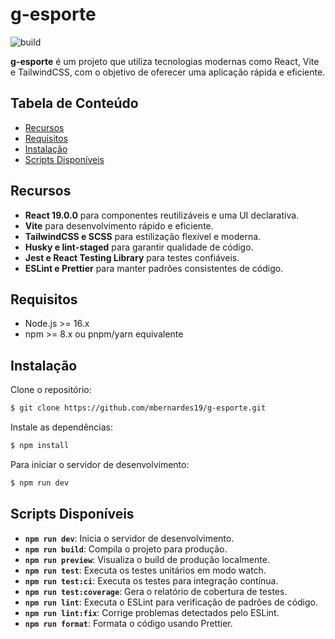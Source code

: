 # g-esporte

![build](https://img.shields.io/badge/build-passing-brightgreen.svg)

**g-esporte** é um projeto que utiliza tecnologias modernas como React, Vite e TailwindCSS, com o objetivo de oferecer uma aplicação rápida e eficiente.

## Tabela de Conteúdo

- [Recursos](#recursos)
- [Requisitos](#requisitos)
- [Instalação](#instalação)
- [Scripts Disponíveis](#scripts-disponíveis)

## Recursos

- **React 19.0.0** para componentes reutilizáveis e uma UI declarativa.
- **Vite** para desenvolvimento rápido e eficiente.
- **TailwindCSS e SCSS** para estilização flexível e moderna.
- **Husky e lint-staged** para garantir qualidade de código.
- **Jest e React Testing Library** para testes confiáveis.
- **ESLint e Prettier** para manter padrões consistentes de código.

## Requisitos

- Node.js >= 16.x
- npm >= 8.x ou pnpm/yarn equivalente

## Instalação

Clone o repositório:

```bash
$ git clone https://github.com/mbernardes19/g-esporte.git
```

Instale as dependências:

```bash
$ npm install
```

Para iniciar o servidor de desenvolvimento:

```bash
$ npm run dev
```

## Scripts Disponíveis

- **`npm run dev`**: Inicia o servidor de desenvolvimento.
- **`npm run build`**: Compila o projeto para produção.
- **`npm run preview`**: Visualiza o build de produção localmente.
- **`npm run test`**: Executa os testes unitários em modo watch.
- **`npm run test:ci`**: Executa os testes para integração contínua.
- **`npm run test:coverage`**: Gera o relatório de cobertura de testes.
- **`npm run lint`**: Executa o ESLint para verificação de padrões de código.
- **`npm run lint:fix`**: Corrige problemas detectados pelo ESLint.
- **`npm run format`**: Formata o código usando Prettier.
